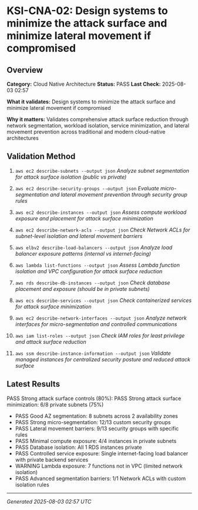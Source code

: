 # KSI-CNA-02: Design systems to minimize the attack surface and minimize lateral movement if compromised

## Overview

**Category:** Cloud Native Architecture
**Status:** PASS
**Last Check:** 2025-08-03 02:57

**What it validates:** Design systems to minimize the attack surface and minimize lateral movement if compromised

**Why it matters:** Validates comprehensive attack surface reduction through network segmentation, workload isolation, service minimization, and lateral movement prevention across traditional and modern cloud-native architectures

## Validation Method

1. `aws ec2 describe-subnets --output json`
   *Analyze subnet segmentation for attack surface isolation (public vs private)*

2. `aws ec2 describe-security-groups --output json`
   *Evaluate micro-segmentation and lateral movement prevention through security group rules*

3. `aws ec2 describe-instances --output json`
   *Assess compute workload exposure and placement for attack surface minimization*

4. `aws ec2 describe-network-acls --output json`
   *Check Network ACLs for subnet-level isolation and lateral movement barriers*

5. `aws elbv2 describe-load-balancers --output json`
   *Analyze load balancer exposure patterns (internal vs internet-facing)*

6. `aws lambda list-functions --output json`
   *Assess Lambda function isolation and VPC configuration for attack surface reduction*

7. `aws rds describe-db-instances --output json`
   *Check database placement and exposure (should be in private subnets)*

8. `aws ecs describe-services --output json`
   *Check containerized services for attack surface minimization*

9. `aws ec2 describe-network-interfaces --output json`
   *Analyze network interfaces for micro-segmentation and controlled communications*

10. `aws iam list-roles --output json`
   *Check IAM roles for least privilege and attack surface reduction*

11. `aws ssm describe-instance-information --output json`
   *Validate managed instances for centralized security posture and reduced attack surface*

## Latest Results

PASS Strong attack surface controls (80%): PASS Strong attack surface minimization: 6/8 private subnets (75%)
- PASS Good AZ segmentation: 8 subnets across 2 availability zones
- PASS Strong micro-segmentation: 12/13 custom security groups
- PASS Lateral movement barriers: 9/13 security groups with specific rules
- PASS Minimal compute exposure: 4/4 instances in private subnets
- PASS Database isolation: All 1 RDS instances private
- PASS Controlled service exposure: Single internet-facing load balancer with private backend services
- WARNING Lambda exposure: 7 functions not in VPC (limited network isolation)
- PASS Advanced segmentation barriers: 1/1 Network ACLs with custom isolation rules

---
*Generated 2025-08-03 02:57 UTC*